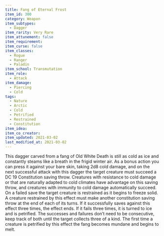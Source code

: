 ```yaml
---
title: Fang of Eternal Frost
item_id: 300
category: Weapon
item_subtypes: 
  - Dagger
item_rarity: Very Rare
item_attunement: false
item_requirement: 
item_curse: false
item_classes: 
  - Rogue
  - Ranger
  - Paladin
item_school: Transmutation
item_role: 
  - Attack
item_damage: 
  - Piercing
  - Cold
tags:
  - Nature
  - Arctic
  - Cold
  - Petrified
  - Restrained
  - Constitution
item_idea: 
item_co_creator: 
item_updated: 2021-03-02
last_modified_at: 2021-03-02
---
```


This dagger carved from a fang of Old White Death is still as cold as ice and constantly steams like a breath in the frigid winter air. As a bonus action you can press it against your bare skin, taking 2d8 cold damage, and on the next successful attack with this dagger the target creature must succeed a DC 19 Constitution saving throw. Creatures with resistance to cold damage or that are naturally adapted to cold climates have advantage on this saving throw, and creatures with immunity to cold damage automatically succeed.  
On a failed save the target creature is restrained as it begins to freeze solid. A creature restrained by this effect must make another constitution saving throw at the end of each of its turns. If it successfully saves against this effect three times, the effect ends. If it fails three times, it is turned to ice and is petrified. The successes and failures don’t need to be consecutive, keep track of both until the target collects three of a kind. The first time a creature is petrified by this effect the fang becomes mundane and begins to melt.
